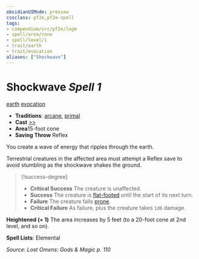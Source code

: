 ```yaml
---
obsidianUIMode: preview
cssclass: pf2e,pf2e-spell
tags:
- compendium/src/pf2e/logm
- spell/area/cone
- spell/level/1
- trait/earth
- trait/evocation
aliases: ["Shockwave"]
---
```

# Shockwave *Spell 1*   
[earth](../../Rules/traits/earth.md)  [evocation](../../Rules/traits/evocation.md)  

- **Traditions**: [arcane](../../Rules/traits/arcane.md), [primal](../../Rules/traits/primal.md)
- **Cast** [>>](../../Rules/core-rulebook/chapter-9-playing-the-game.md#Actions "Two-Action") 
- **Area**15-foot cone
- **Saving Throw** Reflex

You create a wave of energy that ripples through the earth.

Terrestrial creatures in the affected area must attempt a Reflex save to avoid stumbling as the shockwave shakes the ground.

> [!success-degree] 
> - **Critical Success** The creature is unaffected.
> - **Success** The creature is [flat-footed](../../Rules/conditions.md#Flat-footed) until the start of its next turn.
> - **Failure** The creature falls [prone](../../Rules/conditions.md#Prone).
> - **Critical Failure** As failure, plus the creature takes `1d6` damage.

**Heightened (+ 1)** The area increases by 5 feet (to a 20-foot cone at 2nd level, and so on).

**Spell Lists**: Elemental

*Source: Lost Omens: Gods & Magic p. 110*